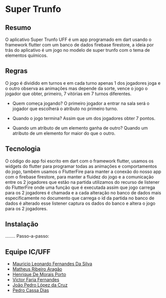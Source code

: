 # Super Trunfo

## Resumo

O aplicativo Super Trunfo UFF é um app programado em dart usando o framework flutter com um banco de dados firebase firestore, a ideia por trás do aplicativo é um jogo no modelo de super trunfo com o tema de elementos químicos.

## Regras

O jogo é dividido em turnos e em cada turno apenas 1 dos jogadores joga e o outro observa as animações mas depende da sorte, vence o jogo o jogador que obter, primeiro, 7 vitórias em 7 turnos diferentes.

- Quem começa jogando?
O primeiro jogador a entrar na sala será o jogador que escolherá o atributo no primeiro turno.

- Quando o jogo termina?
Assim que um dos jogadores obter 7 pontos.

- Quando um atributo de um elemento ganha de outro?
Quando um atributo de um elemento for maior do que o outro.

## Tecnologia
	
O código do app foi escrito em dart com o framework flutter, usamos os widgets do flutter para programar todas as animações e comportamentos do jogo, também usamos o FlutterFire para manter a conexão do nosso app com o firebase firestore, para manter a fluidez do jogo e a comunicação entre os 2 jogadores que estão na partida utilizamos do recurso de listener do FlutterFire onde uma função que é executada assim que jogo carrega para os 2 jogadores é chamada e a cada alteração no banco de dados mais especificamente no documento que carrega o id da partida no banco de dados é alterado esse listener captura os dados do banco e altera o jogo para os 2 jogadores.

## Instalação
........
Passo-a-passo:

## Equipe IC/UFF

- [Mauricio Leonardo Fernandes Da Silva](https://github.com/mauriciolfsilva)
- [Matheus Ribeiro Aragão](https://github.com/MatheusAragao1) 
- [Henrique De Morais Porto](https://github.com/henriporto)
- [Victor Faria Fernandes](https://github.com/) 
- [João Pedro López da Cruz](https://github.com/JoaoLopez)
- [Pedro Cassa Dias](https://github.com/pedrocassa)
